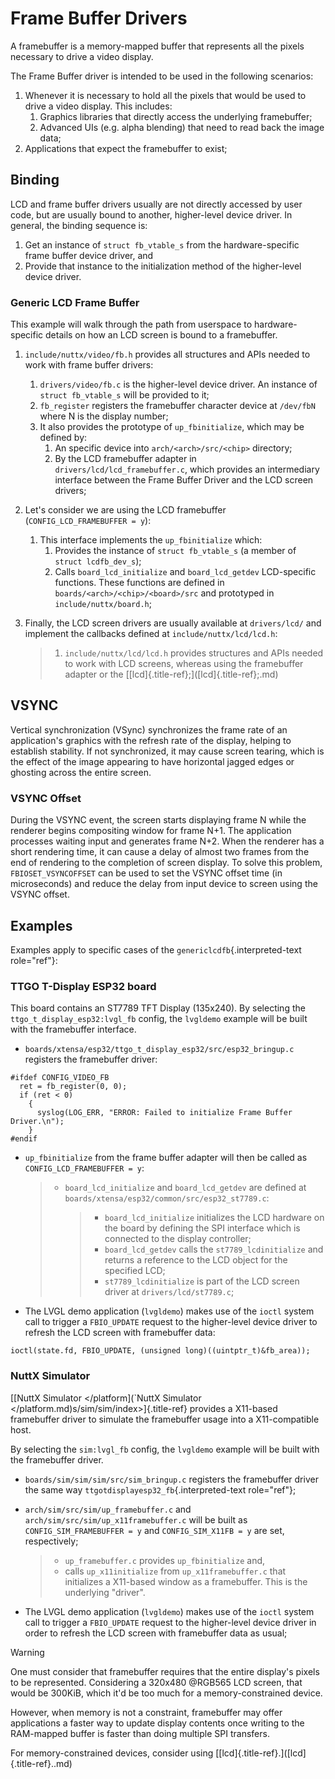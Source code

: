 Frame Buffer Drivers
====================

A framebuffer is a memory-mapped buffer that represents all the pixels
necessary to drive a video display.

The Frame Buffer driver is intended to be used in the following
scenarios:

1.  Whenever it is necessary to hold all the pixels that would be used
    to drive a video display. This includes:
    1.  Graphics libraries that directly access the underlying
        framebuffer;
    2.  Advanced UIs (e.g. alpha blending) that need to read back the
        image data;
2.  Applications that expect the framebuffer to exist;

Binding
-------

LCD and frame buffer drivers usually are not directly accessed by user
code, but are usually bound to another, higher-level device driver. In
general, the binding sequence is:

1.  Get an instance of `struct fb_vtable_s` from the hardware-specific
    frame buffer device driver, and
2.  Provide that instance to the initialization method of the
    higher-level device driver.

### Generic LCD Frame Buffer

This example will walk through the path from userspace to
hardware-specific details on how an LCD screen is bound to a
framebuffer.

1.  `include/nuttx/video/fb.h` provides all structures and APIs needed
    to work with frame buffer drivers:

    1.  `drivers/video/fb.c` is the higher-level device driver. An
        instance of `struct fb_vtable_s` will be provided to it;
    2.  `fb_register` registers the framebuffer character device at
        `/dev/fbN` where N is the display number;
    3.  It also provides the prototype of `up_fbinitialize`, which may
        be defined by:
        1.  An specific device into `arch/<arch>/src/<chip>` directory;
        2.  By the LCD framebuffer adapter in
            `drivers/lcd/lcd_framebuffer.c`, which provides an
            intermediary interface between the Frame Buffer Driver and
            the LCD screen drivers;

2.  Let\'s consider we are using the LCD framebuffer
    (`CONFIG_LCD_FRAMEBUFFER = y`):

    1.  This interface implements the `up_fbinitialize` which:
        1.  Provides the instance of `struct fb_vtable_s` (a member of
            `struct lcdfb_dev_s`);
        2.  Calls `board_lcd_initialize` and `board_lcd_getdev`
            LCD-specific functions. These functions are defined in
            `boards/<arch>/<chip>/<board>/src` and prototyped in
            `include/nuttx/board.h`;

3.  Finally, the LCD screen drivers are usually available at
    `drivers/lcd/` and implement the callbacks defined at
    `include/nuttx/lcd/lcd.h`:

    > 1.  `include/nuttx/lcd/lcd.h` provides structures and APIs needed
    >     to work with LCD screens, whereas using the framebuffer
    >     adapter or the \[[lcd]{.title-ref};\]([lcd]{.title-ref};.md)

VSYNC
-----

Vertical synchronization (VSync) synchronizes the frame rate of an
application\'s graphics with the refresh rate of the display, helping to
establish stability. If not synchronized, it may cause screen tearing,
which is the effect of the image appearing to have horizontal jagged
edges or ghosting across the entire screen.

### VSYNC Offset

During the VSYNC event, the screen starts displaying frame N while the
renderer begins compositing window for frame N+1. The application
processes waiting input and generates frame N+2. When the renderer has a
short rendering time, it can cause a delay of almost two frames from the
end of rendering to the completion of screen display. To solve this
problem, `FBIOSET_VSYNCOFFSET` can be used to set the VSYNC offset time
(in microseconds) and reduce the delay from input device to screen using
the VSYNC offset.

Examples
--------

Examples apply to specific cases of the `genericlcdfb`{.interpreted-text
role="ref"}:

### TTGO T-Display ESP32 board

This board contains an ST7789 TFT Display (135x240). By selecting the
`ttgo_t_display_esp32:lvgl_fb` config, the `lvgldemo` example will be
built with the framebuffer interface.

-   `boards/xtensa/esp32/ttgo_t_display_esp32/src/esp32_bringup.c`
    registers the framebuffer driver:

``` {.c}
#ifdef CONFIG_VIDEO_FB
  ret = fb_register(0, 0);
  if (ret < 0)
    {
      syslog(LOG_ERR, "ERROR: Failed to initialize Frame Buffer Driver.\n");
    }
#endif
```

-   `up_fbinitialize` from the frame buffer adapter will then be called
    as `CONFIG_LCD_FRAMEBUFFER = y`:

    > -   `board_lcd_initialize` and `board_lcd_getdev` are defined at
    >     `boards/xtensa/esp32/common/src/esp32_st7789.c`:
    >
    >     > -   `board_lcd_initialize` initializes the LCD hardware on
    >     >     the board by defining the SPI interface which is
    >     >     connected to the display controller;
    >     > -   `board_lcd_getdev` calls the `st7789_lcdinitialize` and
    >     >     returns a reference to the LCD object for the specified
    >     >     LCD;
    >     > -   `st7789_lcdinitialize` is part of the LCD screen driver
    >     >     at `drivers/lcd/st7789.c`;

-   The LVGL demo application (`lvgldemo`) makes use of the `ioctl`
    system call to trigger a `FBIO_UPDATE` request to the higher-level
    device driver to refresh the LCD screen with framebuffer data:

``` {.c}
ioctl(state.fd, FBIO_UPDATE, (unsigned long)((uintptr_t)&fb_area));
```

### NuttX Simulator

\[[NuttX Simulator \</platform\](\`NuttX Simulator
\</platform.md)s/sim/sim/index\>]{.title-ref} provides a X11-based
framebuffer driver to simulate the framebuffer usage into a
X11-compatible host.

By selecting the `sim:lvgl_fb` config, the `lvgldemo` example will be
built with the framebuffer driver.

-   `boards/sim/sim/sim/src/sim_bringup.c` registers the framebuffer
    driver the same way `ttgotdisplayesp32_fb`{.interpreted-text
    role="ref"};

-   `arch/sim/src/sim/up_framebuffer.c` and
    `arch/sim/src/sim/up_x11framebuffer.c` will be built as
    `CONFIG_SIM_FRAMEBUFFER = y` and `CONFIG_SIM_X11FB = y` are set,
    respectively;

    > -   `up_framebuffer.c` provides `up_fbinitialize` and,
    > -   calls `up_x11initialize` from `up_x11framebuffer.c` that
    >     initializes a X11-based window as a framebuffer. This is the
    >     underlying \"driver\".

-   The LVGL demo application (`lvgldemo`) makes use of the `ioctl`
    system call to trigger a `FBIO_UPDATE` request to the higher-level
    device driver in order to refresh the LCD screen with framebuffer
    data as usual;

Warning

One must consider that framebuffer requires that the entire display\'s
pixels to be represented. Considering a 320x480 \@RGB565 LCD screen,
that would be 300KiB, which it\'d be too much for a memory-constrained
device.

However, when memory is not a constraint, framebuffer may offer
applications a faster way to update display contents once writing to the
RAM-mapped buffer is faster than doing multiple SPI transfers.

For memory-constrained devices, consider using
\[[lcd]{.title-ref}.\]([lcd]{.title-ref}..md)
